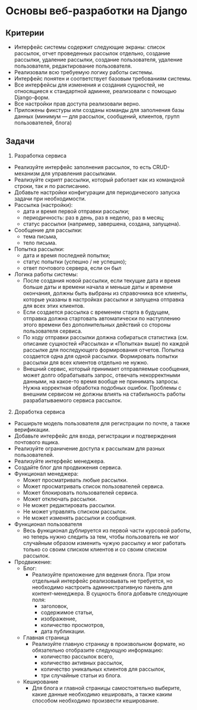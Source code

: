 # Основы веб-разработки на Django

## Критерии

- Интерфейс системы содержит следующие экраны: список рассылок, отчет проведенных рассылок отдельно, создание рассылки,
  удаление рассылки, создание пользователя, удаление пользователя, редактирование пользователя.
- Реализовали всю требуемую логику работы системы.
- Интерфейс понятен и соответствует базовым требованиям системы.
- Все интерфейсы для изменения и создания сущностей, не относящиеся к стандартной админке, реализовали с помощью
  Django-форм.
- Все настройки прав доступа реализовали верно.
- Приложены фикстуры или созданы команды для заполнения базы данных (минимум — для рассылок, сообщений, клиентов, групп
  пользователей, блога)


## Задачи

1. Разработка сервиса
- Реализуйте интерфейс заполнения рассылок, то есть CRUD-механизм для управления рассылками.
- Реализуйте скрипт рассылки, который работает как из командной строки, так и по расписанию.
- Добавьте настройки конфигурации для периодического запуска задачи при необходимости.
- Рассылка (настройки):
  - дата и время первой отправки рассылки;
  - периодичность: раз в день, раз в неделю, раз в месяц;
  - статус рассылки (например, завершена, создана, запущена).
- Сообщение для рассылки:
  - тема письма,
  - тело письма.
- Попытка рассылки:
  - дата и время последней попытки;
  - статус попытки (успешно / не успешно);
  - ответ почтового сервера, если он был
- Логика работы системы:
  - После создания новой рассылки, если текущие дата и время больше даты и времени начала и меньше даты и времени окончания, должны быть выбраны из справочника все клиенты, которые указаны в настройках рассылки и запущена отправка для всех этих клиентов.
  - Если создается рассылка с временем старта в будущем, отправка должна стартовать автоматически по наступлению этого времени без дополнительных действий со стороны пользователя сервиса.
  - По ходу отправки рассылки должна собираться статистика (см. описание сущностей «Рассылка» и «Попытка» выше) по каждой рассылке для последующего формирования отчетов. Попытка создается одна для одной рассылки. Формировать попытки рассылки для всех клиентов отдельно не нужно.
  - Внешний сервис, который принимает отправляемые сообщения, может долго обрабатывать запрос, отвечать некорректными данными, на какое-то время вообще не принимать запросы. Нужна корректная обработка подобных ошибок. Проблемы с внешним сервисом не должны влиять на стабильность работы разрабатываемого сервиса рассылок.
2. Доработка сервиса
- Расширьте модель пользователя для регистрации по почте, а также верификации.
- Добавьте интерфейс для входа, регистрации и подтверждения почтового ящика.
- Реализуйте ограничение доступа к рассылкам для разных пользователей.
- Реализуйте интерфейс менеджера.
- Создайте блог для продвижения сервиса.
- Функционал менеджера:
  - Может просматривать любые рассылки.
  - Может просматривать список пользователей сервиса.
  - Может блокировать пользователей сервиса.
  - Может отключать рассылки.
  - Не может редактировать рассылки.
  - Не может управлять списком рассылок.
  - Не может изменять рассылки и сообщения.
- Функционал пользователя
  - Весь функционал дублируется из первой части курсовой работы, но теперь нужно следить за тем, чтобы пользователь не мог случайным образом изменить чужую рассылку и мог работать только со своим списком клиентов и со своим списком рассылок.
- Продвижение:
  - Блог:
    - Реализуйте приложение для ведения блога. При этом отдельный интерфейс реализовывать не требуется, но необходимо настроить административную панель для контент-менеджера. В сущность блога добавьте следующие поля:
      - заголовок,
      - содержимое статьи,
      - изображение,
      - количество просмотров,
      - дата публикации.
  - Главная страница
    - Реализуйте главную страницу в произвольном формате, но обязательно отобразите следующую информацию:
      - количество рассылок всего,
      - количество активных рассылок,
      - количество уникальных клиентов для рассылок,
      - три случайные статьи из блога.
  - Кеширование
    - Для блога и главной страницы самостоятельно выберите, какие данные необходимо кешировать, а также каким способом необходимо произвести кеширование.

